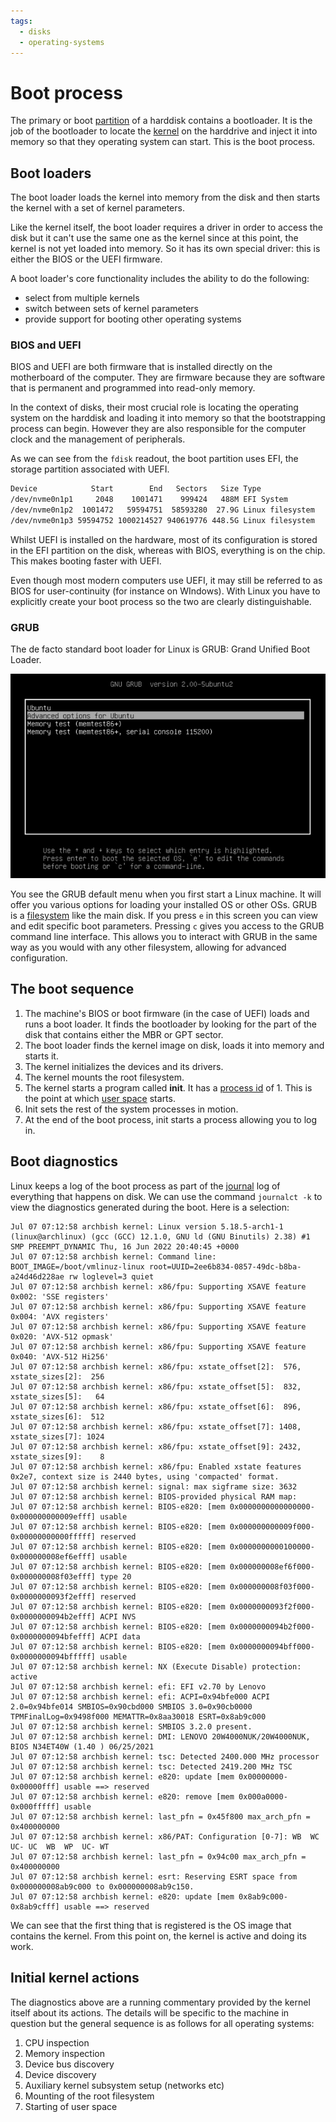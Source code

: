 ```yaml
---
tags:
  - disks
  - operating-systems
---
```


# Boot process

The primary or boot
[partition](Disks.md#primary-extended-and-logical-partitions) of a harddisk
contains a bootloader. It is the job of the bootloader to locate the
[kernel](The_kernel.md) on the harddrive and inject it into memory so that they
operating system can start. This is the boot process.

## Boot loaders

The boot loader loads the kernel into memory from the disk and then starts the
kernel with a set of kernel parameters.

Like the kernel itself, the boot loader requires a driver in order to access the
disk but it can't use the same one as the kernel since at this point, the kernel
is not yet loaded into memory. So it has its own special driver: this is either
the BIOS or the UEFI firmware.

A boot loader's core functionality includes the ability to do the following:

- select from multiple kernels
- switch between sets of kernel parameters
- provide support for booting other operating systems

### BIOS and UEFI

BIOS and UEFI are both firmware that is installed directly on the motherboard of
the computer. They are firmware because they are software that is permanent and
programmed into read-only memory.

In the context of disks, their most crucial role is locating the operating
system on the harddisk and loading it into memory so that the bootstrapping
process can begin. However they are also responsible for the computer clock and
the management of peripherals.

As we can see from the `fdisk` readout, the boot partition uses EFI, the storage
partition associated with UEFI.

```bash
Device            Start        End   Sectors   Size Type
/dev/nvme0n1p1     2048    1001471    999424   488M EFI System
/dev/nvme0n1p2  1001472   59594751  58593280  27.9G Linux filesystem
/dev/nvme0n1p3 59594752 1000214527 940619776 448.5G Linux filesystem
```

Whilst UEFI is installed on the hardware, most of its configuration is stored in
the EFI partition on the disk, whereas with BIOS, everything is on the chip.
This makes booting faster with UEFI.

Even though most modern computers use UEFI, it may still be referred to as BIOS
for user-continuity (for instance on WIndows). With Linux you have to explicitly
create your boot process so the two are clearly distinguishable.

### GRUB

The de facto standard boot loader for Linux is GRUB: Grand Unified Boot Loader.

![](/img/grub.jpg)

You see the GRUB default menu when you first start a Linux machine. It will
offer you various options for loading your installed OS or other OSs. GRUB is a
[filesystem](./Filesystems.md) like the main disk. If you press `e` in this
screen you can view and edit specific boot parameters. Pressing `c` gives you
access to the GRUB command line interface. This allows you to interact with GRUB
in the same way as you would with any other filesystem, allowing for advanced
configuration.

## The boot sequence

1. The machine's BIOS or boot firmware (in the case of UEFI) loads and runs a
   boot loader. It finds the bootloader by looking for the part of the disk that
   contains either the MBR or GPT sector.
2. The boot loader finds the kernel image on disk, loads it into memory and
   starts it.
3. The kernel initializes the devices and its drivers.
4. The kernel mounts the root filesystem.
5. The kernel starts a program called **init**. It has a
   [process id](Processes.md#processes-ps) of 1. This is the point at which
   [user space](User_Space.md) starts.
6. Init sets the rest of the system processes in motion.
7. At the end of the boot process, init starts a process allowing you to log in.

## Boot diagnostics

Linux keeps a log of the boot process as part of the [journal](./journald.md)
log of everything that happens on disk. We can use the command `journalct -k` to
view the diagnostics generated during the boot. Here is a selection:

```
Jul 07 07:12:58 archbish kernel: Linux version 5.18.5-arch1-1 (linux@archlinux) (gcc (GCC) 12.1.0, GNU ld (GNU Binutils) 2.38) #1 SMP PREEMPT_DYNAMIC Thu, 16 Jun 2022 20:40:45 +0000
Jul 07 07:12:58 archbish kernel: Command line: BOOT_IMAGE=/boot/vmlinuz-linux root=UUID=2ee6b834-0857-49dc-b8ba-a24d46d228ae rw loglevel=3 quiet
Jul 07 07:12:58 archbish kernel: x86/fpu: Supporting XSAVE feature 0x002: 'SSE registers'
Jul 07 07:12:58 archbish kernel: x86/fpu: Supporting XSAVE feature 0x004: 'AVX registers'
Jul 07 07:12:58 archbish kernel: x86/fpu: Supporting XSAVE feature 0x020: 'AVX-512 opmask'
Jul 07 07:12:58 archbish kernel: x86/fpu: Supporting XSAVE feature 0x040: 'AVX-512 Hi256'
Jul 07 07:12:58 archbish kernel: x86/fpu: xstate_offset[2]:  576, xstate_sizes[2]:  256
Jul 07 07:12:58 archbish kernel: x86/fpu: xstate_offset[5]:  832, xstate_sizes[5]:   64
Jul 07 07:12:58 archbish kernel: x86/fpu: xstate_offset[6]:  896, xstate_sizes[6]:  512
Jul 07 07:12:58 archbish kernel: x86/fpu: xstate_offset[7]: 1408, xstate_sizes[7]: 1024
Jul 07 07:12:58 archbish kernel: x86/fpu: xstate_offset[9]: 2432, xstate_sizes[9]:    8
Jul 07 07:12:58 archbish kernel: x86/fpu: Enabled xstate features 0x2e7, context size is 2440 bytes, using 'compacted' format.
Jul 07 07:12:58 archbish kernel: signal: max sigframe size: 3632
Jul 07 07:12:58 archbish kernel: BIOS-provided physical RAM map:
Jul 07 07:12:58 archbish kernel: BIOS-e820: [mem 0x0000000000000000-0x000000000009efff] usable
Jul 07 07:12:58 archbish kernel: BIOS-e820: [mem 0x000000000009f000-0x00000000000fffff] reserved
Jul 07 07:12:58 archbish kernel: BIOS-e820: [mem 0x0000000000100000-0x000000008ef6efff] usable
Jul 07 07:12:58 archbish kernel: BIOS-e820: [mem 0x000000008ef6f000-0x000000008f03efff] type 20
Jul 07 07:12:58 archbish kernel: BIOS-e820: [mem 0x000000008f03f000-0x0000000093f2efff] reserved
Jul 07 07:12:58 archbish kernel: BIOS-e820: [mem 0x0000000093f2f000-0x0000000094b2efff] ACPI NVS
Jul 07 07:12:58 archbish kernel: BIOS-e820: [mem 0x0000000094b2f000-0x0000000094bfefff] ACPI data
Jul 07 07:12:58 archbish kernel: BIOS-e820: [mem 0x0000000094bff000-0x0000000094bfffff] usable
Jul 07 07:12:58 archbish kernel: NX (Execute Disable) protection: active
Jul 07 07:12:58 archbish kernel: efi: EFI v2.70 by Lenovo
Jul 07 07:12:58 archbish kernel: efi: ACPI=0x94bfe000 ACPI 2.0=0x94bfe014 SMBIOS=0x90cbd000 SMBIOS 3.0=0x90cb0000 TPMFinalLog=0x9498f000 MEMATTR=0x8aa30018 ESRT=0x8ab9c000
Jul 07 07:12:58 archbish kernel: SMBIOS 3.2.0 present.
Jul 07 07:12:58 archbish kernel: DMI: LENOVO 20W4000NUK/20W4000NUK, BIOS N34ET40W (1.40 ) 06/25/2021
Jul 07 07:12:58 archbish kernel: tsc: Detected 2400.000 MHz processor
Jul 07 07:12:58 archbish kernel: tsc: Detected 2419.200 MHz TSC
Jul 07 07:12:58 archbish kernel: e820: update [mem 0x00000000-0x00000fff] usable ==> reserved
Jul 07 07:12:58 archbish kernel: e820: remove [mem 0x000a0000-0x000fffff] usable
Jul 07 07:12:58 archbish kernel: last_pfn = 0x45f800 max_arch_pfn = 0x400000000
Jul 07 07:12:58 archbish kernel: x86/PAT: Configuration [0-7]: WB  WC  UC- UC  WB  WP  UC- WT
Jul 07 07:12:58 archbish kernel: last_pfn = 0x94c00 max_arch_pfn = 0x400000000
Jul 07 07:12:58 archbish kernel: esrt: Reserving ESRT space from 0x000000008ab9c000 to 0x000000008ab9c150.
Jul 07 07:12:58 archbish kernel: e820: update [mem 0x8ab9c000-0x8ab9cfff] usable ==> reserved
```

We can see that the first thing that is registered is the OS image that contains
the kernel. From this point on, the kernel is active and doing its work.

## Initial kernel actions

The diagnostics above are a running commentary provided by the kernel itself
about its actions. The details will be specific to the machine in question but
the general sequence is as follows for all operating systems:

1. CPU inspection
2. Memory inspection
3. Device bus discovery
4. Device discovery
5. Auxiliary kernel subsystem setup (networks etc)
6. Mounting of the root filesystem
7. Starting of user space
